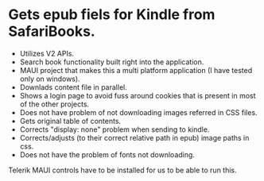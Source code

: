 # Gets epub fiels for Kindle from SafariBooks.
- Utilizes V2 APIs.
- Search book functionality built right into the application.
- MAUI project that makes this a multi platform application (I have tested only on windows).
- Downlads content file in parallel. 
- Shows a login page to avoid fuss around cookies that is present in most of the other projects.
- Does not have problem of not downloading images referred in CSS files.
- Gets original table of contents.
- Corrects "display: none" problem when sending to kindle.
- Corrects/adjusts (to their correct relative path in epub) image paths in css.
- Does not have the problem of fonts not downloading.


Telerik MAUI controls have to be installed for us to be able to run this.